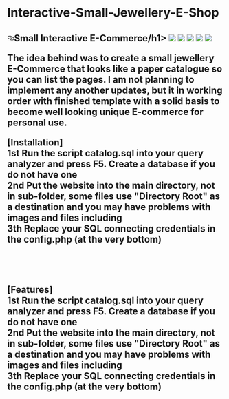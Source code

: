 # Interactive-Small-Jewellery-E-Shop

<article class="markdown-body entry-content" itemprop="text"><h1><a id="user-content-dtweb-20-muonline-all-seasons" class="anchor" aria-hidden="true" href="#dtweb-20-muonline-all-seasons"><svg class="octicon octicon-link" viewBox="0 0 16 16" version="1.1" width="16" height="16" aria-hidden="true"><path fill-rule="evenodd" d="M4 9h1v1H4c-1.5 0-3-1.69-3-3.5S2.55 3 4 3h4c1.45 0 3 1.69 3 3.5 0 1.41-.91 2.72-2 3.25V8.59c.58-.45 1-1.27 1-2.09C10 5.22 8.98 4 8 4H4c-.98 0-2 1.22-2 2.5S3 9 4 9zm9-3h-1v1h1c1 0 2 1.22 2 2.5S13.98 12 13 12H9c-.98 0-2-1.22-2-2.5 0-.83.42-1.64 1-2.09V6.25c-1.09.53-2 1.84-2 3.25C6 11.31 7.55 13 9 13h4c1.45 0 3-1.69 3-3.5S14.5 6 13 6z">
</path></svg></a>Small Interactive E-Commerce/h1>

<img src="https://i.gyazo.com/d5ae25836186f0f09ea8b64981c74ade.jpg">
<img src="https://i.gyazo.com/9030df0ed76283d98768e544b0c7f26e.jpg">
<img src="https://i.gyazo.com/b18b49bfee8de1d19d72939fafc481dd.png">
<img src="https://i.gyazo.com/21a559ab3772b86fefe5bee11c7b2e01.png">
<img src="https://i.gyazo.com/64b81b6453ba49940ee6c3d6249b984e.png">

The idea behind was to create a small jewellery E-Commerce that looks like a paper catalogue so you can list the pages. 
I am not planning to implement any another updates, but it in working order with finished template with a solid basis to become well looking unique E-commerce for personal use.

<b>[<span>Installation</span>]</b><br>
1st Run the script catalog.sql into your query analyzer and press F5. Create a database if you do not have one<br>
2nd Put the website into the main directory, not in sub-folder, some files use "Directory Root" as a destination and you may have problems with images and files including<br>
3th Replace your SQL connecting credentials in the config.php (at the very bottom)<br>
<p><br> <br>
  
 <b>[<span>Features</span>]</b><br>
1st Run the script catalog.sql into your query analyzer and press F5. Create a database if you do not have one<br>
2nd Put the website into the main directory, not in sub-folder, some files use "Directory Root" as a destination and you may have problems with images and files including<br>
3th Replace your SQL connecting credentials in the config.php (at the very bottom)<br>
<p><br> <br>
  </article>


